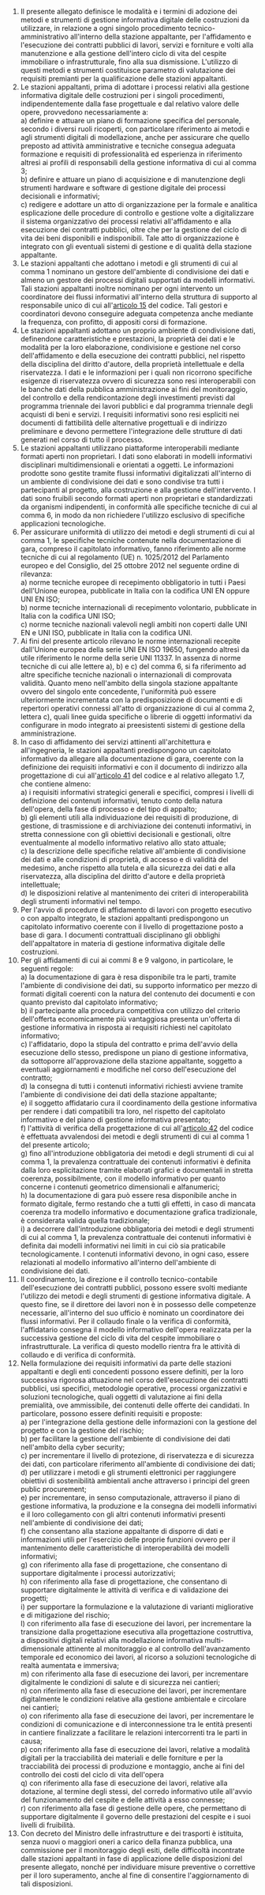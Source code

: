 1. Il presente allegato definisce le modalità e i termini di adozione dei metodi e strumenti di gestione informativa digitale delle costruzioni da utilizzare, in relazione a ogni singolo procedimento tecnico-amministrativo all'interno della stazione appaltante, per l'affidamento e l'esecuzione dei contratti pubblici di lavori, servizi e forniture e volti alla manutenzione e alla gestione dell'intero ciclo di vita del cespite immobiliare o infrastrutturale, fino alla sua dismissione. L'utilizzo di questi metodi e strumenti costituisce parametro di valutazione dei requisiti premianti per la qualificazione delle stazioni appaltanti.
2. Le stazioni appaltanti, prima di adottare i processi relativi alla gestione informativa digitale delle costruzioni per i singoli procedimenti, indipendentemente dalla fase progettuale e dal relativo valore delle opere, provvedono necessariamente a:<br>a) definire e attuare un piano di formazione specifica del personale, secondo i diversi ruoli ricoperti, con particolare riferimento ai metodi e agli strumenti digitali di modellazione, anche per assicurare che quello preposto ad attività amministrative e tecniche consegua adeguata formazione e requisiti di professionalità ed esperienza in riferimento altresì ai profili di responsabili della gestione informativa di cui al comma 3;<br>b) definire e attuare un piano di acquisizione e di manutenzione degli strumenti hardware e software di gestione digitale dei processi decisionali e informativi;<br>c) redigere e adottare un atto di organizzazione per la formale e analitica esplicazione delle procedure di controllo e gestione volte a digitalizzare il sistema organizzativo dei processi relativi all'affidamento e alla esecuzione dei contratti pubblici, oltre che per la gestione del ciclo di vita dei beni disponibili e indisponibili. Tale atto di organizzazione è integrato con gli eventuali sistemi di gestione e di qualità della stazione appaltante.
3. Le stazioni appaltanti che adottano i metodi e gli strumenti di cui al comma 1 nominano un gestore dell'ambiente di condivisione dei dati e almeno un gestore dei processi digitali supportati da modelli informativi. Tali stazioni appaltanti inoltre nominano per ogni intervento un coordinatore dei flussi informativi all'interno della struttura di supporto al responsabile unico di cui all'[articolo 15](/articolo-15/2) del codice. Tali gestori e coordinatori devono conseguire adeguata competenza anche mediante la frequenza, con profitto, di appositi corsi di formazione.
4. Le stazioni appaltanti adottano un proprio ambiente di condivisione dati, definendone caratteristiche e prestazioni, la proprietà dei dati e le modalità per la loro elaborazione, condivisione e gestione nel corso dell'affidamento e della esecuzione dei contratti pubblici, nel rispetto della disciplina del diritto d'autore, della proprietà intellettuale e della riservatezza. I dati e le informazioni per i quali non ricorrono specifiche esigenze di riservatezza ovvero di sicurezza sono resi interoperabili con le banche dati della pubblica amministrazione ai fini del monitoraggio, del controllo e della rendicontazione degli investimenti previsti dal programma triennale dei lavori pubblici e dal programma triennale degli acquisti di beni e servizi. I requisiti informativi sono resi espliciti nei documenti di fattibilità delle alternative progettuali e di indirizzo preliminare e devono permettere l'integrazione delle strutture di dati generati nel corso di tutto il processo.
5. Le stazioni appaltanti utilizzano piattaforme interoperabili mediante formati aperti non proprietari. I dati sono elaborati in modelli informativi disciplinari multidimensionali e orientati a oggetti. Le informazioni prodotte sono gestite tramite flussi informativi digitalizzati all'interno di un ambiente di condivisione dei dati e sono condivise tra tutti i partecipanti al progetto, alla costruzione e alla gestione dell'intervento. I dati sono fruibili secondo formati aperti non proprietari e standardizzati da organismi indipendenti, in conformità alle specifiche tecniche di cui al comma 6, in modo da non richiedere l'utilizzo esclusivo di specifiche applicazioni tecnologiche.
6. Per assicurare uniformità di utilizzo dei metodi e degli strumenti di cui al comma 1, le specifiche tecniche contenute nella documentazione di gara, compreso il capitolato informativo, fanno riferimento alle norme tecniche di cui al regolamento (UE) n. 1025/2012 del Parlamento europeo e del Consiglio, del 25 ottobre 2012 nel seguente ordine di rilevanza:<br>a) norme tecniche europee di recepimento obbligatorio in tutti i Paesi dell'Unione europea, pubblicate in Italia con la codifica UNI EN oppure UNI EN ISO;<br>b) norme tecniche internazionali di recepimento volontario, pubblicate in Italia con la codifica UNI ISO;<br>c) norme tecniche nazionali valevoli negli ambiti non coperti dalle UNI EN e UNI ISO, pubblicate in Italia con la codifica UNI.
7. Ai fini del presente articolo rilevano le norme internazionali recepite dall'Unione europea della serie UNI EN ISO 19650, fungendo altresì da utile riferimento le norme della serie UNI 11337. In assenza di norme tecniche di cui alle lettere a), b) e c) del comma 6, si fa riferimento ad altre specifiche tecniche nazionali o internazionali di comprovata validità. Quanto meno nell'ambito della singola stazione appaltante ovvero del singolo ente concedente, l'uniformità può essere ulteriormente incrementata con la predisposizione di documenti e di repertori operativi connessi all'atto di organizzazione di cui al comma 2, lettera c), quali linee guida specifiche o librerie di oggetti informativi da configurare in modo integrato ai preesistenti sistemi di gestione della amministrazione.
8. In caso di affidamento dei servizi attinenti all'architettura e all'ingegneria, le stazioni appaltanti predispongono un capitolato informativo da allegare alla documentazione di gara, coerente con la definizione dei requisiti informativi e con il documento di indirizzo alla progettazione di cui all'[articolo 41](/allegato-1.7-articolo-41/1) del codice e al relativo allegato 1.7, che contiene almeno: <br>a) i requisiti informativi strategici generali e specifici, compresi i livelli di definizione dei contenuti informativi, tenuto conto della natura dell'opera, della fase di processo e del tipo di appalto;<br>b) gli elementi utili alla individuazione dei requisiti di produzione, di gestione, di trasmissione e di archiviazione dei contenuti informativi, in stretta connessione con gli obiettivi decisionali e gestionali, oltre eventualmente al modello informativo relativo allo stato attuale;<br>c) la descrizione delle specifiche relative all'ambiente di condivisione dei dati e alle condizioni di proprietà, di accesso e di validità del medesimo, anche rispetto alla tutela e alla sicurezza dei dati e alla riservatezza, alla disciplina del diritto d'autore e della proprietà intellettuale;<br>d) le disposizioni relative al mantenimento dei criteri di interoperabilità degli strumenti informativi nel tempo. 
9. Per l'avvio di procedure di affidamento di lavori con progetto esecutivo o con appalto integrato, le stazioni appaltanti predispongono un capitolato informativo coerente con il livello di progettazione posto a base di gara. I documenti contrattuali disciplinano gli obblighi dell'appaltatore in materia di gestione informativa digitale delle costruzioni.
10. Per gli affidamenti di cui ai commi 8 e 9 valgono, in particolare, le seguenti regole:<br>a) la documentazione di gara è resa disponibile tra le parti, tramite l'ambiente di condivisione dei dati, su supporto informatico per mezzo di formati digitali coerenti con la natura del contenuto dei documenti e con quanto previsto dal capitolato informativo;<br>b) il partecipante alla procedura competitiva con utilizzo del criterio dell'offerta economicamente più vantaggiosa presenta un'offerta di gestione informativa in risposta ai requisiti richiesti nel capitolato informativo;<br>c) l'affidatario, dopo la stipula del contratto e prima dell'avvio della esecuzione dello stesso, predispone un piano di gestione informativa, da sottoporre all'approvazione della stazione appaltante, soggetto a eventuali aggiornamenti e modifiche nel corso dell'esecuzione del contratto;<br>d) la consegna di tutti i contenuti informativi richiesti avviene tramite l'ambiente di condivisione dei dati della stazione appaltante;<br>e) il soggetto affidatario cura il coordinamento della gestione informativa per rendere i dati compatibili tra loro, nel rispetto del capitolato informativo e del piano di gestione informativa presentato;<br>f) l'attività di verifica della progettazione di cui all'[articolo 42](/articolo-42/1) del codice è effettuata avvalendosi dei metodi e degli strumenti di cui al comma 1 del presente articolo;<br>g) fino all'introduzione obbligatoria dei metodi e degli strumenti di cui al comma 1, la prevalenza contrattuale dei contenuti informativi è definita dalla loro esplicitazione tramite elaborati grafici e documentali in stretta coerenza, possibilmente, con il modello informativo per quanto concerne i contenuti geometrico dimensionali e alfanumerici;<br>h) la documentazione di gara può essere resa disponibile anche in formato digitale, fermo restando che a tutti gli effetti, in caso di mancata coerenza tra modello informativo e documentazione grafica tradizionale, è considerata valida quella tradizionale;<br>i) a decorrere dall'introduzione obbligatoria dei metodi e degli strumenti di cui al comma 1, la prevalenza contrattuale dei contenuti informativi è definita dai modelli informativi nei limiti in cui ciò sia praticabile tecnologicamente. I contenuti informativi devono, in ogni caso, essere relazionati al modello informativo all'interno dell'ambiente di condivisione dei dati.
11. Il coordinamento, la direzione e il controllo tecnico-contabile dell'esecuzione dei contratti pubblici, possono essere svolti mediante l'utilizzo dei metodi e degli strumenti di gestione informativa digitale. A questo fine, se il direttore dei lavori non è in possesso delle competenze necessarie, all'interno del suo ufficio è nominato un coordinatore dei flussi informativi. Per il collaudo finale o la verifica di conformità, l'affidatario consegna il modello informativo dell'opera realizzata per la successiva gestione del ciclo di vita del cespite immobiliare o infrastrutturale. La verifica di questo modello rientra fra le attività di collaudo e di verifica di conformità.
12. Nella formulazione dei requisiti informativi da parte delle stazioni appaltanti e degli enti concedenti possono essere definiti, per la loro successiva rigorosa attuazione nel corso dell'esecuzione dei contratti pubblici, usi specifici, metodologie operative, processi organizzativi e soluzioni tecnologiche, quali oggetti di valutazione ai fini della premialità, ove ammissibile, dei contenuti delle offerte dei candidati. In particolare, possono essere definiti requisiti e proposte:<br>a) per l'integrazione della gestione delle informazioni con la gestione del progetto e con la gestione del rischio;<br>b) per facilitare la gestione dell'ambiente di condivisione dei dati nell'ambito della cyber security;<br>c) per incrementare il livello di protezione, di riservatezza e di sicurezza dei dati, con particolare riferimento all'ambiente di condivisione dei dati;<br>d) per utilizzare i metodi e gli strumenti elettronici per raggiungere obiettivi di sostenibilità ambientali anche attraverso i principi del green public procurement;<br>e) per incrementare, in senso computazionale, attraverso il piano di gestione informativa, la produzione e la consegna dei modelli informativi e il loro collegamento con gli altri contenuti informativi presenti nell'ambiente di condivisione dei dati;<br>f) che consentano alla stazione appaltante di disporre di dati e informazioni utili per l'esercizio delle proprie funzioni ovvero per il mantenimento delle caratteristiche di interoperabilità dei modelli informativi;<br>g) con riferimento alla fase di progettazione, che consentano di supportare digitalmente i processi autorizzativi;<br>h) con riferimento alla fase di progettazione, che consentano di supportare digitalmente le attività di verifica e di validazione dei progetti;<br>i) per supportare la formulazione e la valutazione di varianti migliorative e di mitigazione del rischio;<br>l) con riferimento alla fase di esecuzione dei lavori, per incrementare la transizione dalla progettazione esecutiva alla progettazione costruttiva, a dispositivi digitali relativi alla modellazione informativa multi-dimensionale attinente al monitoraggio e al controllo dell'avanzamento temporale ed economico dei lavori, al ricorso a soluzioni tecnologiche di realtà aumentata e immersiva; <br>m) con riferimento alla fase di esecuzione dei lavori, per incrementare digitalmente le condizioni di salute e di sicurezza nei cantieri;<br>n) con riferimento alla fase di esecuzione dei lavori, per incrementare digitalmente le condizioni relative alla gestione ambientale e circolare nei cantieri;<br>o) con riferimento alla fase di esecuzione dei lavori, per incrementare le condizioni di comunicazione e di interconnessione tra le entità presenti in cantiere finalizzate a facilitare le relazioni intercorrenti tra le parti in causa;<br>p) con riferimento alla fase di esecuzione dei lavori, relative a modalità digitali per la tracciabilità dei materiali e delle forniture e per la tracciabilità dei processi di produzione e montaggio, anche ai fini del controllo dei costi del ciclo di vita dell'opera<br>q) con riferimento alla fase di esecuzione dei lavori, relative alla dotazione, al termine degli stessi, del corredo informativo utile all'avvio del funzionamento del cespite e delle attività a esso connesse;<br>r) con riferimento alla fase di gestione delle opere, che permettano di supportare digitalmente il governo delle prestazioni del cespite e i suoi livelli di fruibilità.
13. Con decreto del Ministro delle infrastrutture e dei trasporti è istituita, senza nuovi o maggiori oneri a carico della finanza pubblica, una commissione per il monitoraggio degli esiti, delle difficoltà incontrate dalle stazioni appaltanti in fase di applicazione delle disposizioni del presente allegato, nonché per individuare misure preventive o correttive per il loro superamento, anche al fine di consentire l'aggiornamento di tali disposizioni.